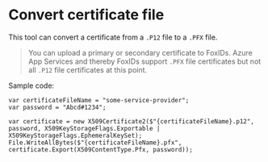 # Convert certificate file

This tool can convert a certificate from a `.P12` file to a `.PFX` file.

> You can upload a primary or secondary certificate to FoxIDs. Azure App Services and thereby FoxIDs support `.PFX` file certificates but not all `.P12` file certificates at this point.

Sample code:

    var certificateFileName = "some-service-provider";
    var password = "Abcd#1234";

    var certificate = new X509Certificate2($"{certificateFileName}.p12", password, X509KeyStorageFlags.Exportable | X509KeyStorageFlags.EphemeralKeySet);
    File.WriteAllBytes($"{certificateFileName}.pfx", certificate.Export(X509ContentType.Pfx, password));